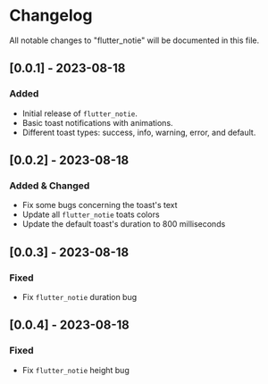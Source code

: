 # Changelog

All notable changes to "flutter_notie" will be documented in this file.

## [0.0.1] - 2023-08-18

### Added

- Initial release of `flutter_notie`.
- Basic toast notifications with animations.
- Different toast types: success, info, warning, error, and default.

## [0.0.2] - 2023-08-18

### Added & Changed

- Fix some bugs concerning the toast's text
- Update all `flutter_notie` toats colors
- Update the default toast's duration to 800 milliseconds

## [0.0.3] - 2023-08-18

### Fixed

- Fix `flutter_notie` duration bug

## [0.0.4] - 2023-08-18

### Fixed

- Fix `flutter_notie` height bug
